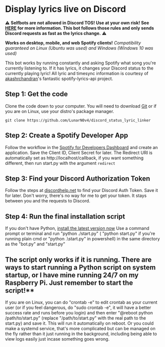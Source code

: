 # Display lyrics live on Discord

:warning: **Selfbots are not allowed in Discord TOS! Use at your own risk! See [HERE](https://gist.github.com/nomsi/2684f5692cad5b0ceb52e308631859fd) for more information. This bot follows those rules and only sends Discord requests as fast as the lyrics change.** :warning:

**Works on desktop, mobile, and web Spotify clients!**
_Compatibility guaranteed on Linux (Ubuntu was used) and Windows (Windows 10 was used)_

This bot works by running constantly and asking Spotify what song you're currently listening to. If it has lyrics, it changes your Discord status to the currently playing lyric! All lyric and timesync information is courtesy of [akashrchandran](https://github.com/akashrchandran/spotify-lyrics-api)'s fantastic spotify-lyrics-api project.

## Step 1: Get the code

Clone the code down to your computer. You will need to download [Git](https://git-scm.com/downloads) or if you are on Linux, use your distro's package manager.

`git clone https://github.com/LunarN0v4/discord_status_lyric_linker`

## Step 2: Create a Spotify Developer App

Follow the workflow in the [Spotify for Developers Dashboard](https://developer.spotify.com/dashboard/create) and create an application. Save the Client ID, Client Secret for later.
The Redirect URI is automatically set as http://localhost/callback, if you want something different, then run start.py with the argument `redirect`

## Step 3: Find your Discord Authorization Token

Follow the steps at [discordhelp.net](https://discordhelp.net/discord-token) to find your Discord Auth Token. Save it for later. Don't worry, there's no way for me to get your token. It stays between you and the requests to Discord.

## Step 4: Run the final installation script

If you don't have Python, [install the latest version now](https://www.python.org/downloads/)
Use a command prompt or terminal and run "python ./start.py" ( "python start.py" if you're running plain cmd or "python .\start.py" in powershell) 
in the same directory as the "bot.py" and "start.py"

## The script only works if it is running. There are ways to start running a Python script on system startup, or I have mine running 24/7 on my Raspberry Pi. Just remember to start the script!\*\*

If you are on Linux, you can do "crontab -e" to edit crontab as your current user (or if you feel dangerous, do "sudo crontab -e", it will have a better success rate and runs before you login) and then enter "@reboot python /path/to/start.py" (replace "/path/to/start.py" with the real path to the start.py) and save it. This will run it automatically on reboot.
Or you could make a systemd service, that's more complicated but can be managed on the fly rather than it just running in the background, including being able to view logs easily just incase something goes wrong.


